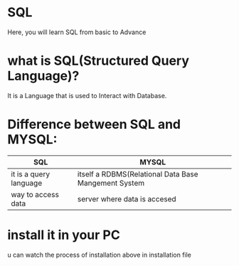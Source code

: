 # SQL
Here, you will learn SQL from basic to Advance


# what is SQL(Structured Query Language)?  
It is a Language that is used to Interact with Database.  
  
# Difference between SQL and MYSQL:
| SQL                           | MYSQL                                                     |    
| ----------------------------- | -------------                                             |   
| it is a query language        | itself a RDBMS(Relational Data Base Mangement System      |   
| way to access data            | server where data is accesed                              |   


# install it in your PC   
u can watch the process of installation above in installation file  
